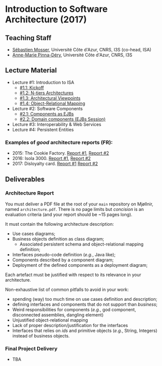 # Introduction to Software Architecture (2017)

## Teaching Staff

  * [Sébastien Mosser](mosser@i3s.unice.fr), Université Côte d'Azur, CNRS, I3S (co-head, ISA)
  * [Anne-Marie Pinna-Déry](pinna@unice.fr), Université Côte d'Azur, CNRS, I3S


## Lecture Material

  - Lecture #1: Introduction to ISA
    - [#1.1: Kickoff](https://github.com/mosser/isa-devops/blob/master/ISA/01_1_kickoff.pdf)
    - [#1.2: N-tiers Architectures](https://github.com/mosser/isa-devops/blob/master/ISA/01_2_Archi_N_Tiers.pdf)
    - [#1.3: Architectural Viewpoints](https://github.com/mosser/isa-devops/blob/master/ISA/01_3_Viewpoints.pdf)
    - [#1.4: Object-Relational Mapping](https://github.com/mosser/isa-devops/blob/master/ISA/01_4_ORM.pdf)
  - Lecture #2: Software Components
    - [#2.1: Components as EJBs](https://github.com/mosser/isa-devops/blob/master/ISA/02_1_ejb101.pdf)
    - [#2.2: Domain components (EJBs Session)](https://github.com/mosser/isa-devops/blob/master/ISA/02_2_ejb_session.pdf)
  - Lecture #3: Interoperability & Web Services
  - Lecture #4: Persistent Entities 

### Examples of _good_ architecture reports (FR):

  - 2015: The Cookie Factory. [Report #1](https://github.com/mosser/isa-devops/blob/master/ISA/reports_examples/2015_1.pdf), [Report #2](https://github.com/mosser/isa-devops/blob/master/ISA/reports_examples/2015_2.pdf)
  - 2016: Isola 3000. [Report #1](https://github.com/mosser/isa-devops/blob/master/ISA/reports_examples/2016_1.pdf), [Report #2](https://github.com/mosser/isa-devops/blob/master/ISA/reports_examples/2016_2.pdf)
  - 2017: Disloyalty card. [Report #1](https://github.com/mosser/isa-devops/blob/master/ISA/reports_examples/2017_1.pdf) [Report #2](https://github.com/mosser/isa-devops/blob/master/ISA/reports_examples/2017_2.pdf)


## Deliverables

### Architecture Report

You must deliver a PDF file at the root of your `main` repository on Mjøllnir, named `architecture.pdf`. There is no page limits but _concision_ is an evaluation criteria (and your report should be ~15 pages long). 

It must contain the following architecture description:

  - Use cases diagrams;
  - Business objects definition as class diagram;
    - Associated persistent schema and object-relational mapping definition; 
  - Interfaces pseudo-code definition (_e.g._, Java like);
  - Components described by a component diagram;
  - Deployment of the defined components as a deployment diagram;

Each artefact must be justified with respect to its relevance in your architecture.

Non-exhaustive list of common pitfalls to avoid in your work:

  - spending (way) too much time on use cases definition and description;
  - defining interfaces and components that do not support than _business_;
  - Weird responsibilities for components (_e.g._, god component, disconnected assemblies, dangling element)
  - Unjustified object-relational mapping
  - Lack of proper description/justification for the interfaces
  - Interfaces that relies on _ids_ and primitive objects (_e.g._, String, Integers) instead of business objects.


### Final Project Delivery

  - TBA